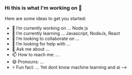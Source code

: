 ### Hi this is what I'm working on 👋

Here are some ideas to get you started:

- 🔭 I’m currently working on ... Node js 
- 🌱 I’m currently learning ... Javascript, NodeJs, React
- 👯 I’m looking to collaborate on ...
- 🤔 I’m looking for help with ...
- 💬 Ask me about ...
- 📫 How to reach me: ...
- 😄 Pronouns: ...
- ⚡ Fun fact: ... Yet dont know machine learning and ai
-->
